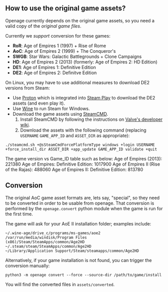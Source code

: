 How to use the original game assets?
------------------------------------

Openage currently depends on the original game assets, so you need a valid copy of the *original game files*.

Currently we *support* conversion for these games:

* **RoR**: Age of Empires 1 (1997) + Rise of Rome
* **AoC**: Age of Empires 2 (1999) + The Conqueror's
* **SWGB**: Star Wars: Galactic Battlegrounds + Clone Campaigns
* **HD**: Age of Empires 2 (2013) (formerly: Age of Empires 2: HD Edition)
* **DE1**: Age of Empires 1: Definitive Edition
* **DE2**: Age of Empires 2: Definitve Edition

On Linux, you may have to use additional measures to download DE2 versions from Steam:

* Use [Proton](https://github.com/ValveSoftware/Proton) which is integrated into [Steam Play](https://store.steampowered.com/linux) to download the DE2 assets (and even play it).
* Use [Wine](https://www.winehq.org/) to run Steam for Windows.
* Download the game assets using [SteamCMD](https://developer.valvesoftware.com/wiki/SteamCMD).
  1. Install SteamCMD by following the instructions on [Valve's developer wiki](https://developer.valvesoftware.com/wiki/SteamCMD).
  2. Download the assets with the following command (replacing `USERNAME` `GAME_APP_ID` and `ASSET_DIR` as appropriate):

`./steamcmd.sh +@sSteamCmdForcePlatformType windows +login USERNAME +force_install_dir ASSET_DIR +app_update GAME_APP_ID validate +quit`

The game version vs Game_ID table such as below:
 Age of Empires (2013): 221380
 Age of Empires: Definitive Edition: 1017900
 Age of Empires II (Rise of the Rajas): 488060
 Age of Empires II: Definitive Edition: 813780


## Conversion

The original AoC game asset formats are, lets say, "special", so they need to be converted in order to be usable from openage.
That conversion is performed by the `openage.convert` python module when the game is run for the first time.

The game will ask for your AoE II installation folder; examples include:

    ~/.wine-age/drive_c/programs/ms-games/aoe2
    /var/run/media/windisk/Program Files (x86)/Steam/SteamApps/common/Age2HD
    ~/.steam/steam/SteamApps/common/Age2HD
    ~/Library/Application Support/Steam/steamapps/common/Age2HD

Alternatively, if your game installation is not found, you can trigger the conversion manually:

```
python3 -m openage convert --force --source-dir /path/to/game/install
```

You will find the converted files in `assets/converted`.
